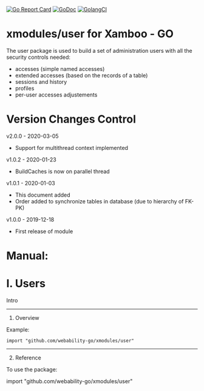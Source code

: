 [ ![Go Report Card](https://goreportcard.com/badge/github.com/webability-go/xmodules/user)](https://goreportcard.com/report/github.com/webability-go/xmodules/user)
[ ![GoDoc](https://godoc.org/github.com/webability-go/xmodules/user?status.png)](https://godoc.org/github.com/webability-go/xmodules/user)
[ ![GolangCI](https://golangci.com/badges/github.com/webability-go/xmodules/user.svg)](https://golangci.com)

xmodules/user for Xamboo - GO
================================

The user package is used to build a set of administration users with all the security controls needed:
- accesses (simple named accesses)
- extended accesses (based on the records of a table)
- sessions and history
- profiles
- per-user accesses adjustements


Version Changes Control
=======================

v2.0.0 - 2020-03-05
- Support for multithread context implemented

v1.0.2 - 2020-01-23
- BuildCaches is now on parallel thread

v1.0.1 - 2020-01-03
- This document added
- Order added to synchronize tables in database (due to hierarchy of FK-PK)

v1.0.0 - 2019-12-18
- First release of module



Manual:
=======================

I. Users
=======================

Intro

-----------------------
1. Overview

Example:

```
import "github.com/webability-go/xmodules/user"

```


-----------------------
2. Reference

To use the package:

import "github.com/webability-go/xmodules/user"
